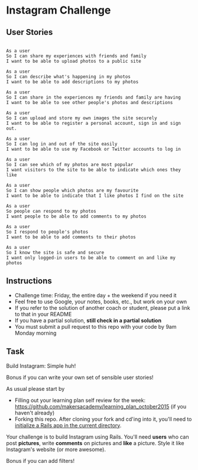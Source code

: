 Instagram Challenge
===================

User Stories
------------

`````

As a user
So I can share my experiences with friends and family
I want to be able to upload photos to a public site

As a user
So I can describe what's happening in my photos
I want to be able to add descriptions to my photos

As a user
So I can share in the experiences my friends and family are having
I want to be able to see other people's photos and descriptions

As a user
So I can upload and store my own images the site securely
I want to be able to register a personal account, sign in and sign out.

As a user
So I can log in and out of the site easily
I want to be able to use my Facebook or Twitter accounts to log in

As a user
So I can see which of my photos are most popular
I want visitors to the site to be able to indicate which ones they like

As a user
So I can show people which photos are my favourite
I want to be able to indicate that I like photos I find on the site

As a user
So people can respond to my photos
I want people to be able to add comments to my photos

As a user
So I respond to people's photos
I want to be able to add comments to their photos

As a user
So I know the site is safe and secure
I want only logged-in users to be able to comment on and like my photos

`````


Instructions
-------
* Challenge time: Friday, the entire day + the weekend if you need it
* Feel free to use Google, your notes, books, etc., but work on your own
* If you refer to the solution of another coach or student, please put a link to that in your README
* If you have a partial solution, **still check in a partial solution**
* You must submit a pull request to this repo with your code by 9am Monday morning

Task
-----

Build Instagram: Simple huh!

Bonus if you can write your own set of sensible user stories!

As usual please start by

* Filling out your learning plan self review for the week: https://github.com/makersacademy/learning_plan_october2015 (if you haven't already)
* Forking this repo. After cloning your fork and cd'ing into it, you'll need to [initialize a Rails app in the current directory](http://blog.jasonmeridth.com/posts/create-rails-application-in-current-directory/).

Your challenge is to build Instagram using Rails. You'll need **users** who can post **pictures**, write **comments** on pictures and **like** a picture. Style it like Instagram's website (or more awesome).

Bonus if you can add filters!
